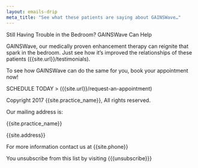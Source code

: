 ```yaml
---
layout: emails-drip
meta_title: "See what these patients are saying about GAINSWave…"
---
```


Still Having Trouble in the Bedroom? GAINSWave Can Help

GAINSWave, our medically proven enhancement therapy can reignite that spark in the bedroom.
Just see how it’s improved the relationships of these patients ({{site.url}}/testimonials).

To see how GAINSWave can do the same for you, book your appointment now!

SCHEDULE TODAY > ({{site.url}}/request-an-appointment)




Copyright 2017 {{site.practice_name}}, All rights reserved.

Our mailing address is:

{{site.practice_name}}

{{site.address}}

For more information contact us at  {{site.phone}}


You unsubscribe from this list by visiting &#123;&#123;&#123;unsubscribe&#125;&#125;&#125;
